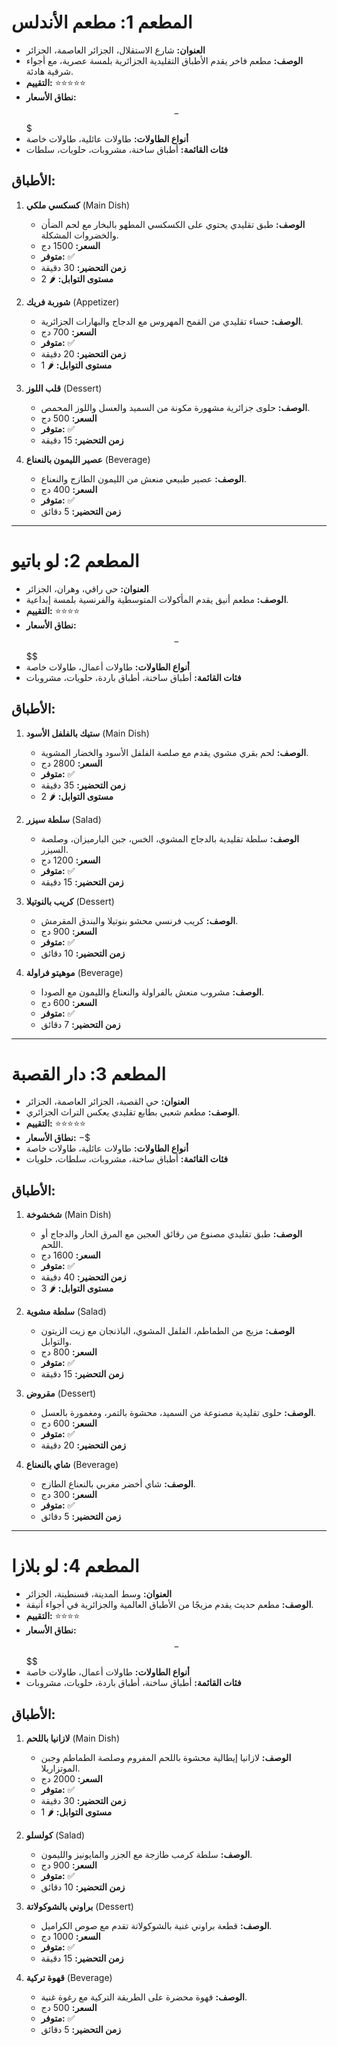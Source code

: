 # المطعم 1: **مطعم الأندلس**
- **العنوان:** شارع الاستقلال، الجزائر العاصمة، الجزائر
- **الوصف:** مطعم فاخر يقدم الأطباق التقليدية الجزائرية بلمسة عصرية، مع أجواء شرقية هادئة.
- **التقييم:** ⭐⭐⭐⭐⭐
- **نطاق الأسعار:** $$-$$$
- **أنواع الطاولات:** طاولات عائلية، طاولات خاصة
- **فئات القائمة:** أطباق ساخنة، مشروبات، حلويات، سلطات

## الأطباق:
1. **كسكسي ملكي** (Main Dish)  
   - **الوصف:** طبق تقليدي يحتوي على الكسكسي المطهو بالبخار مع لحم الضأن والخضروات المشكلة.  
   - **السعر:** 1500 دج  
   - **متوفر:** ✅  
   - **زمن التحضير:** 30 دقيقة  
   - **مستوى التوابل:** 🌶 2  

2. **شوربة فريك** (Appetizer)  
   - **الوصف:** حساء تقليدي من القمح المهروس مع الدجاج والبهارات الجزائرية.  
   - **السعر:** 700 دج  
   - **متوفر:** ✅  
   - **زمن التحضير:** 20 دقيقة  
   - **مستوى التوابل:** 🌶 1  

3. **قلب اللوز** (Dessert)  
   - **الوصف:** حلوى جزائرية مشهورة مكونة من السميد والعسل واللوز المحمص.  
   - **السعر:** 500 دج  
   - **متوفر:** ✅  
   - **زمن التحضير:** 15 دقيقة  

4. **عصير الليمون بالنعناع** (Beverage)  
   - **الوصف:** عصير طبيعي منعش من الليمون الطازج والنعناع.  
   - **السعر:** 400 دج  
   - **متوفر:** ✅  
   - **زمن التحضير:** 5 دقائق  

---

# المطعم 2: **لو باتيو**
- **العنوان:** حي راقي، وهران، الجزائر
- **الوصف:** مطعم أنيق يقدم المأكولات المتوسطية والفرنسية بلمسة إبداعية.
- **التقييم:** ⭐⭐⭐⭐
- **نطاق الأسعار:** $$-$$$$
- **أنواع الطاولات:** طاولات أعمال، طاولات خاصة
- **فئات القائمة:** أطباق ساخنة، أطباق باردة، حلويات، مشروبات

## الأطباق:
1. **ستيك بالفلفل الأسود** (Main Dish)  
   - **الوصف:** لحم بقري مشوي يقدم مع صلصة الفلفل الأسود والخضار المشوية.  
   - **السعر:** 2800 دج  
   - **متوفر:** ✅  
   - **زمن التحضير:** 35 دقيقة  
   - **مستوى التوابل:** 🌶 2  

2. **سلطة سيزر** (Salad)  
   - **الوصف:** سلطة تقليدية بالدجاج المشوي، الخس، جبن البارميزان، وصلصة السيزر.  
   - **السعر:** 1200 دج  
   - **متوفر:** ✅  
   - **زمن التحضير:** 15 دقيقة  

3. **كريب بالنوتيلا** (Dessert)  
   - **الوصف:** كريب فرنسي محشو بنوتيلا والبندق المقرمش.  
   - **السعر:** 900 دج  
   - **متوفر:** ✅  
   - **زمن التحضير:** 10 دقائق  

4. **موهيتو فراولة** (Beverage)  
   - **الوصف:** مشروب منعش بالفراولة والنعناع والليمون مع الصودا.  
   - **السعر:** 600 دج  
   - **متوفر:** ✅  
   - **زمن التحضير:** 7 دقائق  

---

# المطعم 3: **دار القصبة**
- **العنوان:** حي القصبة، الجزائر العاصمة، الجزائر
- **الوصف:** مطعم شعبي بطابع تقليدي يعكس التراث الجزائري.
- **التقييم:** ⭐⭐⭐⭐⭐
- **نطاق الأسعار:** $-$$
- **أنواع الطاولات:** طاولات عائلية، طاولات خاصة
- **فئات القائمة:** أطباق ساخنة، مشروبات، سلطات، حلويات

## الأطباق:
1. **شخشوخة** (Main Dish)  
   - **الوصف:** طبق تقليدي مصنوع من رقائق العجين مع المرق الحار والدجاج أو اللحم.  
   - **السعر:** 1600 دج  
   - **متوفر:** ✅  
   - **زمن التحضير:** 40 دقيقة  
   - **مستوى التوابل:** 🌶 3  

2. **سلطة مشوية** (Salad)  
   - **الوصف:** مزيج من الطماطم، الفلفل المشوي، الباذنجان مع زيت الزيتون والتوابل.  
   - **السعر:** 800 دج  
   - **متوفر:** ✅  
   - **زمن التحضير:** 15 دقيقة  

3. **مقروض** (Dessert)  
   - **الوصف:** حلوى تقليدية مصنوعة من السميد، محشوة بالتمر، ومغمورة بالعسل.  
   - **السعر:** 600 دج  
   - **متوفر:** ✅  
   - **زمن التحضير:** 20 دقيقة  

4. **شاي بالنعناع** (Beverage)  
   - **الوصف:** شاي أخضر مغربي بالنعناع الطازج.  
   - **السعر:** 300 دج  
   - **متوفر:** ✅  
   - **زمن التحضير:** 5 دقائق  

---

# المطعم 4: **لو بلازا**
- **العنوان:** وسط المدينة، قسنطينة، الجزائر
- **الوصف:** مطعم حديث يقدم مزيجًا من الأطباق العالمية والجزائرية في أجواء أنيقة.
- **التقييم:** ⭐⭐⭐⭐
- **نطاق الأسعار:** $$-$$$$
- **أنواع الطاولات:** طاولات أعمال، طاولات خاصة
- **فئات القائمة:** أطباق ساخنة، أطباق باردة، حلويات، مشروبات

## الأطباق:
1. **لازانيا باللحم** (Main Dish)  
   - **الوصف:** لازانيا إيطالية محشوة باللحم المفروم وصلصة الطماطم وجبن الموتزاريلا.  
   - **السعر:** 2000 دج  
   - **متوفر:** ✅  
   - **زمن التحضير:** 30 دقيقة  
   - **مستوى التوابل:** 🌶 1  

2. **كولسلو** (Salad)  
   - **الوصف:** سلطة كرمب طازجة مع الجزر والمايونيز والليمون.  
   - **السعر:** 900 دج  
   - **متوفر:** ✅  
   - **زمن التحضير:** 10 دقائق  

3. **براوني بالشوكولاتة** (Dessert)  
   - **الوصف:** قطعة براوني غنية بالشوكولاتة تقدم مع صوص الكراميل.  
   - **السعر:** 1000 دج  
   - **متوفر:** ✅  
   - **زمن التحضير:** 15 دقيقة  

4. **قهوة تركية** (Beverage)  
   - **الوصف:** قهوة محضرة على الطريقة التركية مع رغوة غنية.  
   - **السعر:** 500 دج  
   - **متوفر:** ✅  
   - **زمن التحضير:** 5 دقائق  
